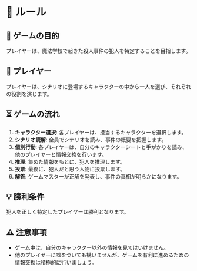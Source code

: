 # 📜 ルール

## 🎯 ゲームの目的

プレイヤーは、魔法学校で起きた殺人事件の犯人を特定することを目指します。

## 👥 プレイヤー

プレイヤーは、シナリオに登場するキャラクターの中から一人を選び、それぞれの役割を演じます。

## ⏳ ゲームの流れ

1. **キャラクター選択**: 各プレイヤーは、担当するキャラクターを選択します。
2. **シナリオ読解**: 全員でシナリオを読み、事件の概要を把握します。
3. **個別行動**: 各プレイヤーは、自分のキャラクターシートと手がかりを読み、他のプレイヤーと情報交換を行います。
4. **推理**: 集めた情報をもとに、犯人を推理します。
5. **投票**: 最後に、犯人だと思う人物に投票します。
6. **解答**: ゲームマスターが正解を発表し、事件の真相が明らかになります。

## 💡 勝利条件

犯人を正しく特定したプレイヤーは勝利となります。

## ⚠️ 注意事項

- ゲーム中は、自分のキャラクター以外の情報を見てはいけません。
- 他のプレイヤーに嘘をついても構いませんが、ゲームを有利に進めるための情報交換は積極的に行いましょう。
